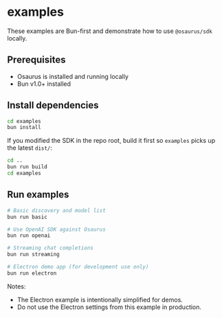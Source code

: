 # examples

These examples are Bun-first and demonstrate how to use `@osaurus/sdk` locally.

## Prerequisites

- Osaurus is installed and running locally
- Bun v1.0+ installed

## Install dependencies

```bash
cd examples
bun install
```

If you modified the SDK in the repo root, build it first so `examples` picks up the latest `dist/`:

```bash
cd ..
bun run build
cd examples
```

## Run examples

```bash
# Basic discovery and model list
bun run basic

# Use OpenAI SDK against Osaurus
bun run openai

# Streaming chat completions
bun run streaming

# Electron demo app (for development use only)
bun run electron
```

Notes:

- The Electron example is intentionally simplified for demos.
- Do not use the Electron settings from this example in production.
